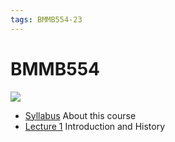 ```yaml
---
tags: BMMB554-23
---
```


BMMB554
===

![](https://i.imgur.com/FRd603q.png)


- [Syllabus](/8qakr3HbSe-avT1IIZD86Q) About this course
- [Lecture 1](/kwGlqDuxTkWt26k_gbZwkg) Introduction and History
